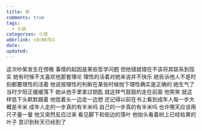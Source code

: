 ```yaml
---
title: 秋
comments: true
tags:
  - 小说
categories: 小说
abbrlink: c8c06fb1
date:
updated:
---
```

这次吵架发生在傍晚
事情的起因是某些哲学问题<!--more-->
但他错就错在不该将其联系到现实
她有时候不太喜欢他那套理论
理性的活着对她来说并不快乐
她告诉他人不是时刻都要理性的活着
他说按理性的判断在某些时候抛下理性确实是正确的
她生气了
当时夕阳正缓缓落下
她从他手里拿过钥匙
就这样气鼓鼓的走在前面
他笑笑
就这样低下头默默跟着
他低着头一边走一边想
还记得以前在书上看到成年人每一步大概是半米
成年人走的一步真的有半米吗
自己的一步真的有半米吗
也许哪天应该用尺子量一量
他又突然反应过来
看见脚下和街边的落叶
他抬头看着树上已经枯黄的叶子
意识到秋天已经到了